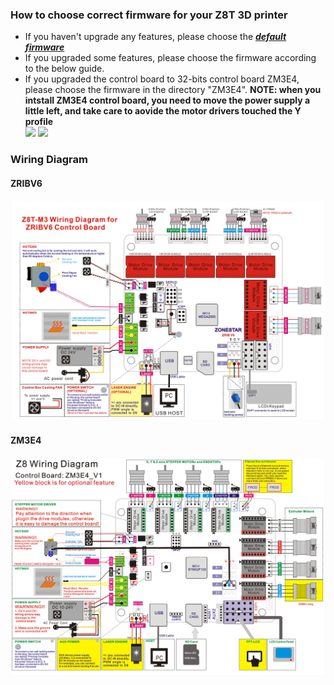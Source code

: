 ### How to choose correct firmware for your Z8T 3D printer
- If you haven't upgrade any features, please choose the [***default firmware***](https://github.com/ZONESTAR3D/Firmware/tree/master/Z8/Z8T/ZRIBV6(default)/Firmware/V2.0.0/LCD12864)  
- If you upgraded some features, please choose the firmware according to the below guide. 
- If you upgraded the control board to 32-bits control board ZM3E4, please choose the firmware in the directory "ZM3E4". **NOTE: when you intstall ZM3E4 control board, you need to move the power supply a little left, and take care to aovide the motor drivers touched the Y profile**        
![](1.jpg)
![](2.jpg)

### Wiring Diagram
#### ZRIBV6
![](Z8T_ZRIBV6_Wiring_Diagram.jpg)

#### ZM3E4
![](Z8M3(M4)_ZM3E4_Wiring_Diagram.jpg)

